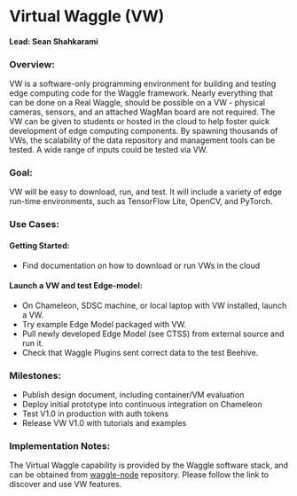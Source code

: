 # Virtual Waggle (VW)

#### Lead: Sean Shahkarami

### Overview:
VW is a software-only programming environment for building and testing edge computing code for the Waggle framework.  Nearly everything that can be done on a Real Waggle, should be possible on a VW - physical cameras, sensors, and an attached WagMan board are not required.  The VW can be given to students or hosted in the cloud to help foster quick development of edge computing components.  By spawning thousands of VWs, the scalability of the data repository and management tools can be tested.  A wide range of inputs could be tested via VW.

### Goal:
VW will be easy to download, run, and test.  It will include a variety of edge run-time environments, such as TensorFlow Lite, OpenCV, and PyTorch.

### Use Cases:
#### Getting Started:
* Find documentation on how to download or run VWs in the cloud
#### Launch a VW and test Edge-model:
* On Chameleon, SDSC machine, or local laptop with VW installed, launch a VW.
* Try example Edge Model packaged with VW.
* Pull newly developed Edge Model (see CTSS) from external source and run it.
* Check that Waggle Plugins sent correct data to the test Beehive.

### Milestones:
* Publish design document, including container/VM evaluation
* Deploy initial prototype into continuous integration on Chameleon
* Test V1.0 in production with auth tokens
* Release VW V1.0 with tutorials and examples

### Implementation Notes:
The Virtual Waggle capability is provided by the Waggle software stack, and can be obtained from [waggle-node](https://github.com/waggle-sensor/waggle-node) repository. Please follow the link to discover and use VW features. 
